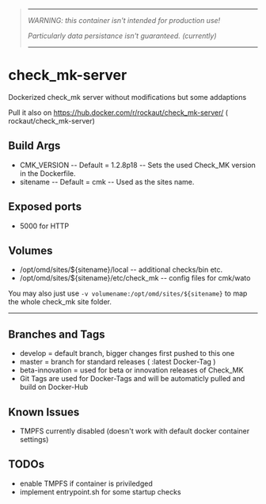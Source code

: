 >- - -
> *WARNING: this container isn't intended for production use!*
>
> *Particularly data persistance isn't guaranteed. (currently)*
>- - -

# check_mk-server
Dockerized check_mk server without modifications but some addaptions

Pull it also on https://hub.docker.com/r/rockaut/check_mk-server/ ( rockaut/check_mk-server)

## Build Args
- CMK_VERSION -- Default = 1.2.8p18 -- Sets the used Check_MK version in the Dockerfile.
- sitename -- Default = cmk -- Used as the sites name.

## Exposed ports
- 5000 for HTTP

## Volumes
- /opt/omd/sites/${sitename}/local -- additional checks/bin etc.
- /opt/omd/sites/${sitename}/etc/check_mk -- config files for cmk/wato

You may also just use `-v volumename:/opt/omd/sites/${sitename}` to map the whole check_mk site folder.

- - -

## Branches and Tags
- develop = default branch, bigger changes first pushed to this one
- master = branch for standard releases ( :latest Docker-Tag )
- beta-innovation = used for beta or innovation releases of Check_MK
- Git Tags are used for Docker-Tags and will be automaticly pulled and build on Docker-Hub

## Known Issues
- TMPFS currently disabled (doesn't work with default docker container settings)

## TODOs
- enable TMPFS if container is priviledged
- implement entrypoint.sh for some startup checks
